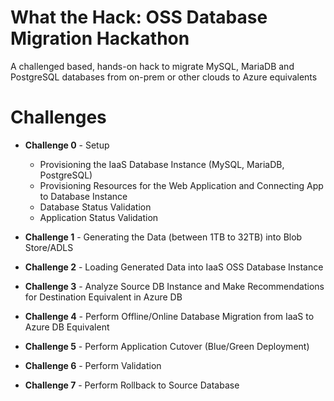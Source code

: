 # What the Hack: OSS Database Migration Hackathon
A challenged based, hands-on hack to migrate MySQL, MariaDB and PostgreSQL databases from on-prem or other clouds to Azure equivalents

# Challenges

- **Challenge 0** - Setup

  - Provisioning the IaaS Database Instance (MySQL, MariaDB, PostgreSQL)
  - Provisioning Resources for the Web Application and Connecting App to Database Instance
  - Database Status Validation
  - Application Status Validation

- **Challenge 1** - Generating the Data (between 1TB to 32TB) into Blob Store/ADLS
- **Challenge 2** - Loading Generated Data into IaaS OSS Database Instance
- **Challenge 3** - Analyze Source DB Instance and Make Recommendations for Destination Equivalent in Azure DB
- **Challenge 4** - Perform Offline/Online Database Migration from IaaS to Azure DB Equivalent
- **Challenge 5** - Perform Application Cutover (Blue/Green Deployment)
- **Challenge 6** - Perform Validation 
- **Challenge 7** - Perform Rollback to Source Database 
